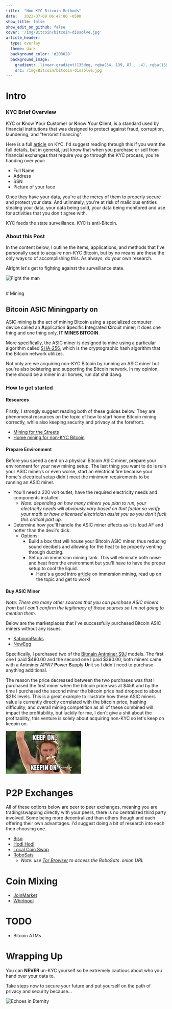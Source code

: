 ```yaml
---
title:  "Non-KYC Bitcoin Methods"
date:   2022-07-08 06:47:00 -0500
show_title: false
show_edit_on_github: false
cover: '/img/Bitcoin/bitcoin-dissolve.jpg'
article_header:
  type: overlay
  theme: dark
  background_color: '#203028'
  background_image:
    gradient: 'linear-gradient(135deg, rgba(34, 139, 87 , .4), rgba(139, 34, 139, .4))'
    src: /img/Bitcoin/bitcoin-dissolve.jpg
---
```

# Intro
### KYC Brief Overview
KYC or **K**now **Y**our **C**ustomer or **K**now **Y**our **C**lient, is a standard used by financial institutions that was designed to protect against fraud, corruption, laundering, and "terrorist financing".

Here is a full [article](https://www.investopedia.com/terms/k/knowyourclient.asp) on KYC. I'd suggest reading through this if you want the full details, but in general, just know that when you purchase or sell from financial exchanges that require you go through the KYC process, you're handing over your:
- Full Name
- Address
- SSN
- Picture of your face

Once they have your data, you're at the mercy of them to properly secure and protect your data. And utilmately, you're at risk of malicious entities stealing your data, your data being sold, your data being monitored and use for activities that you don't agree with. 

KYC feeds the state surveillance. KYC is anti-Bitcoin.

### About this Post
In the content below, I outline the items, applications, and methods that I've personally used to acquire non-KYC Bitcoin, but by no means are these the only ways to of accomplishing this. As always, do your own research. 

Alright let's get to fighting against the surveillance state.

![Fight the man](https://media.giphy.com/media/xgfwp70oezGcqJxTjK/giphy.gif)

<br/>
# Mining

## Bitcoin ASIC Miningparty on
ASIC mining is the act of mining Bitcoin using a specialized computer device called an **A**pplication **S**pecific **I**ntegrated **C**ircuit miner; it does one thing and one thing only, **IT MINES BITCOIN**.

More specifically, the ASIC miner is designed to mine using a particular algorithm called [SHA-256](https://www.movable-type.co.uk/scripts/sha256.html), which is the cryptographic hash algorithm that the Bitcoin network utilizes.

Not only are we acquiring non-KYC Bitcoin by running an ASIC miner but you're also bolstering and supporting the Bitcoin network. In my opinion, there should be a miner in all homes, run dat shit dawg.

### How to get started
#### Resources
Firstly, I strongly suggest reading both of these guides below. They are phenomenal resources on the topic of how to start home Bitcoin mining correctly, while also keeping security and privacy at the forefront.
- [Mining for the Streets](https://diverter.hostyourown.tools/mining-for-the-streets/)
- [Home mining for non-KYC Bitcoin](https://www.econoalchemist.com/post/home-mining-for-non-kyc-bitcoin)

#### Prepare Environment
Before you spend a cent on a physical Bitcoin ASIC miner, prepare your environment for your new mining setup. The last thing you want to do is ruin your ASIC miner/s or even worse, start an electrical fire because your home's electrical setup didn't meet the minimum requirements to be running an ASIC miner.
- You'll need a 220 volt outlet, have the required electricity needs and components installed.
  - *Note: depending on how many miners you plan to run, your electricity needs will obviously vary based on that factor so verify your math or have a licensed electrician assist you so you don't fuck this critical part up.*
- Determine how you'll handle the ASIC miner effects as it is loud AF and hotter than the devil's dick.
  - Options:
    - Build a box that will house your Bitcoin ASIC miner, thus reducing sound decibels and allowing for the heat to be properly venting through ducting.
    - Set up an immersion mining tank. This will eliminate both noise and heat from the environment but you'll have to have the proper setup to cool the liquid.
      - Here's a good intro [article](https://compassmining.io/education/immersion-bitcoin-mining-introduction/) on immersion mining, read up on the topic and get to work!

#### Buy ASIC Miner

*Note: There are many other sources that you can purchase ASIC miners from but I can't confirm the legitimacy of those sources so I'm not going to mention them.*

Below are the marketplaces that I've successfully purchased Bitcoin ASIC miners without any issues. 
- [KaboomRacks](https://t.me/s/kaboomracks)
- [NewEgg](https://www.newegg.com/)

Specifically, I purchased two of the [Bitmain Antminer S9J](https://www.asicminervalue.com/miners/bitmain/antminer-s9j-14-5th) models. The first one I paid $480.00 and the second one I paid $390.00, both miners came with a Antminer APW7 **P**ower **S**upply **U**nit so I didn't need to purchase anything additional. 

The reason the price decreased between the two purchases was that I purchased the first miner when the bitcoin price was at $45K and by the time I purchased the second miner the bitcoin price had dropped to about $21K levels. This is a great example to illustrate how these ASIC miners value is currently directly correlated with the bitcoin price, hashing difficulity, and overall mining competition as all of these combined will impact the profitability, but luckily for me, I don't give a shit about the profitability, this venture is solely about acquiring non-KYC so let's keep on keepin on.

![Keep on - Joe Dirt](/img/keep-on-keepin-on.jpg)

# P2P Exchanges
All of these options below are peer to peer exchanges, meaning you are trading/swapping directly with your peers, there is no centralized third party involved. Some being more decentralized than others though and each offering their own advantages. I'd suggest doing a bit of research into each then choosing one.
- [Bisq](https://bisq.network/)
- [Hodl Hodl](https://hodlhodl.com/)
- [Local Coin Swap](https://localcoinswap.com/)
- [RoboSats](http://robosats6tkf3eva7x2voqso3a5wcorsnw34jveyxfqi2fu7oyheasid.onion)
  - *Note: use [Tor Browser](https://www.torproject.org/download/) to access the RoboSats .onion URL*

# Coin Mixing

- [JoinMarket](https://github.com/JoinMarket-Org/joinmarket-clientserver)
- [Whirlpool](https://samouraiwallet.com/whirlpool)

# TODO
- Bitcoin ATMs

# Wrapping Up
You can **NEVER** un-KYC yourself so be extremely cautious about who you hand over your data to.

Take steps now to secure your future and put yourself on the path of privacy and security because...

![Echoes in Eternity](https://i.pinimg.com/originals/07/ee/0b/07ee0b67b9499e3300f85766e62e107c.gif)